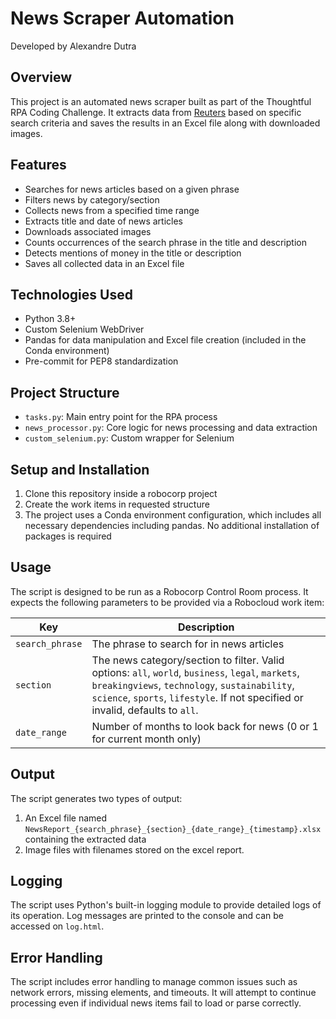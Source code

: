 # News Scraper Automation
Developed by Alexandre Dutra
## Overview

This project is an automated news scraper built as part of the Thoughtful RPA Coding Challenge. It extracts data from [Reuters](https://www.reuters.com/) based on specific search criteria and saves the results in an Excel file along with downloaded images.

## Features

- Searches for news articles based on a given phrase
- Filters news by category/section
- Collects news from a specified time range
- Extracts title and date of news articles
- Downloads associated images
- Counts occurrences of the search phrase in the title and description
- Detects mentions of money in the title or description
- Saves all collected data in an Excel file

## Technologies Used

- Python 3.8+
- Custom Selenium WebDriver
- Pandas for data manipulation and Excel file creation (included in the Conda environment)
- Pre-commit for PEP8 standardization

## Project Structure

- `tasks.py`: Main entry point for the RPA process
- `news_processor.py`: Core logic for news processing and data extraction
- `custom_selenium.py`: Custom wrapper for Selenium

## Setup and Installation

1. Clone this repository inside a robocorp project
2. Create the work items in requested structure
3. The project uses a Conda environment configuration, which includes all necessary dependencies including pandas. No additional installation of packages is required


## Usage

The script is designed to be run as a Robocorp Control Room process. It expects the following parameters to be provided via a Robocloud work item:

| Key            | Description                                                                                                                                                    |
|----------------|----------------------------------------------------------------------------------------------------------------------------------------------------------------|
| `search_phrase`| The phrase to search for in news articles                                                                                                                       |
| `section`      | The news category/section to filter. Valid options: `all`, `world`, `business`, `legal`, `markets`, `breakingviews`, `technology`, `sustainability`, `science`, `sports`, `lifestyle`. If not specified or invalid, defaults to `all`. |
| `date_range`   | Number of months to look back for news (0 or 1 for current month only)                                                                                          |

## Output

The script generates two types of output:

1. An Excel file named `NewsReport_{search_phrase}_{section}_{date_range}_{timestamp}.xlsx` containing the extracted data
2. Image files with filenames stored on the excel report.

## Logging

The script uses Python's built-in logging module to provide detailed logs of its operation. Log messages are printed to the console and can be accessed on `log.html`.

## Error Handling

The script includes error handling to manage common issues such as network errors, missing elements, and timeouts. It will attempt to continue processing even if individual news items fail to load or parse correctly.

